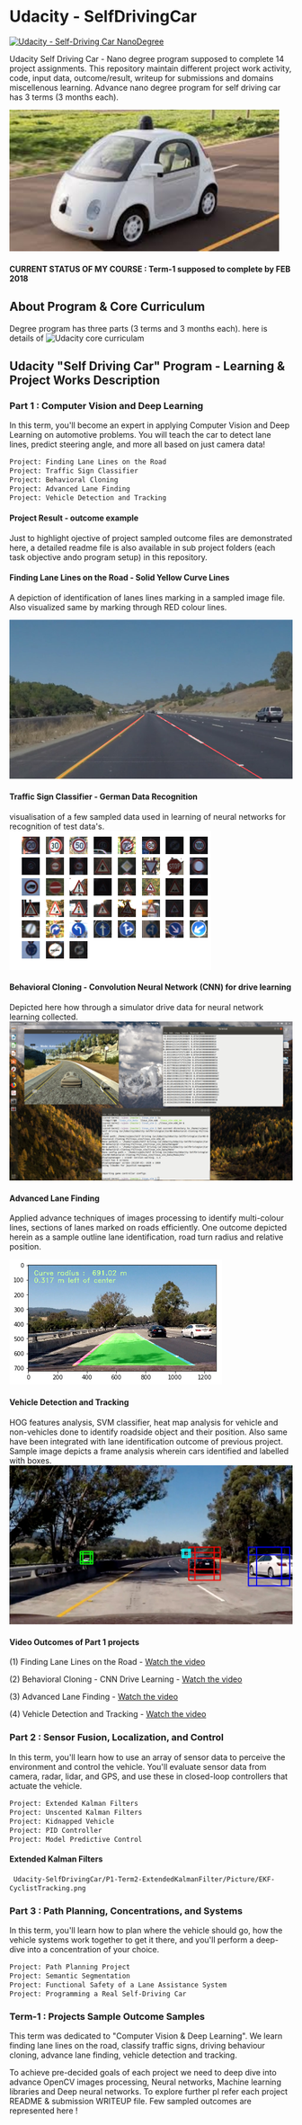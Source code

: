 # **Udacity - SelfDrivingCar** 
[![Udacity - Self-Driving Car NanoDegree](https://s3.amazonaws.com/udacity-sdc/github/shield-carnd.svg)](http://www.udacity.com/drive)

Udacity Self Driving Car - Nano degree program supposed to complete 14 project assignments. This repository maintain different project work activity, code, input data, outcome/result, writeup for submissions and domains miscellenous learning. Advance nano degree program for self driving car has 3 terms (3 months each). 

<img src="examples/Self_DriveCar.jpeg" width="480" alt="Combined Image" />

#### CURRENT STATUS OF MY COURSE : Term-1 supposed to complete by FEB 2018

## About Program & Core Curriculum
Degree program has three parts (3 terms and 3 months each). here is details of ![Udacity core curriculam](https://classroom.udacity.com/nanodegrees/nd013/syllabus/core-curriculum )

## Udacity "Self Driving Car" Program - Learning & Project Works Description 
### Part 1 : Computer Vision and Deep Learning

In this term, you'll become an expert in applying Computer Vision and Deep Learning on automotive problems. You will teach the car to detect lane lines, predict steering angle, and more all based on just camera data!

    Project: Finding Lane Lines on the Road
    Project: Traffic Sign Classifier
    Project: Behavioral Cloning
    Project: Advanced Lane Finding
    Project: Vehicle Detection and Tracking
    
#### Project Result - outcome example 
Just to highlight ojective of project sampled outcome files are demonstrated here, a detailed readme file is also available in sub project folders (each task objective ando program setup) in this repository. 

#### Finding Lane Lines on the Road - Solid Yellow Curve Lines
A depiction of identification of lanes lines marking in a sampled image file. Also visualized same by marking through RED colour lines.

![ Finding Lane Lines on the Road - Solid Yellow Curve Lines ](examples/Images/solidYellowCurve_modified.jpg "Solid Yellow Curve Lines")

#### Traffic Sign Classifier - German Data Recognition
visualisation of a few sampled data used in learning of neural networks for recognition of test data's.
![ Traffic Sign Classifier - German Data Recognition ](examples/Images/traffic_sign.png "Traffic Sign Classifier")
    
#### Behavioral Cloning - Convolution Neural Network (CNN) for drive learning
Depicted here how through a simulator drive data for neural network learning collected. 
![ Drive Behaviour Cloning - Simulation Data Collection ](examples/Images/DriveVisualisation-DataCollection.png "Drive Data Collection")

#### Advanced Lane Finding
Applied advance techniques of images processing to identify multi-colour lines, sections of lanes marked on roads efficiently. One outcome depicted herein as a sample outline lane identification, road turn radius and relative position. 

![ Advance image processing - lane finding ](examples/Images/draw-data-lane.png "lanes marking identification on roads")

#### Vehicle Detection and Tracking
HOG features analysis, SVM classifier, heat map analysis for vehicle and non-vehicles done to identify roadside object and their position. Also same have been integrated with lane identification outcome of previous project. Sample image depicts a frame analysis wherein cars identified and labelled with boxes.      
![ Vehicle Detection & Tracking - laneidentification integration ](examples/Images/test_imagesslide_window_test5.jpg "vehicle identification and tracking on roads")

#### Video Outcomes of Part 1 projects
(1) Finding Lane Lines on the Road - [Watch the video](https://drive.google.com/file/d/1ZOZOMMk7u63JD6jU6fZaq2dH-KzjeCxP/view?usp=sharing)

(2) Behavioral Cloning - CNN Drive Learning - [Watch the video](https://drive.google.com/file/d/1MJrt0l8EXn4ZZpXhuX_PjlNrsRMan8F1/view?usp=sharing)

(3) Advanced Lane Finding - [Watch the video](https://drive.google.com/file/d/1J40ZrYRKnwvd27SMxqJ7Ba577T7TLLNG/view?usp=sharing)

(4) Vehicle Detection and Tracking - [Watch the video](https://drive.google.com/file/d/1JsZYJqyH0e55xl2ncq6T4AXdr0qblPxv/view?usp=sharing)


### Part 2 : Sensor Fusion, Localization, and Control

In this term, you'll learn how to use an array of sensor data to perceive the environment and control the vehicle. You'll evaluate sensor data from camera, radar, lidar, and GPS, and use these in closed-loop controllers that actuate the vehicle.

    Project: Extended Kalman Filters
    Project: Unscented Kalman Filters
    Project: Kidnapped Vehicle
    Project: PID Controller
    Project: Model Predictive Control

#### Extended Kalman Filters
    
     Udacity-SelfDrivingCar/P1-Term2-ExtendedKalmanFilter/Picture/EKF-CyclistTracking.png 
    

### Part 3 : Path Planning, Concentrations, and Systems

In this term, you'll learn how to plan where the vehicle should go, how the vehicle systems work together to get it there, and you'll perform a deep-dive into a concentration of your choice.

    Project: Path Planning Project
    Project: Semantic Segmentation
    Project: Functional Safety of a Lane Assistance System
    Project: Programming a Real Self-Driving Car

### Term-1 : Projects Sample Outcome Samples
This term was dedicated to "Computer Vision & Deep Learning". We learn finding lane lines on the road, classify traffic signs, driving behaviour cloning, advance lane finding, vehicle detection and tracking.

To achieve pre-decided goals of each project we need to deep dive into advance OpenCV images processing, Neural networks, Machine learning libraries and Deep neural networks. To explore further pl refer each project README & submission WRITEUP file. Few sampled outcomes are represented here !

